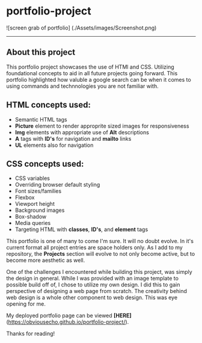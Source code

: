 # portfolio-project

![screen grab of portfolio]
(./Assets/images/Screenshot.png)

---


## About this project

This portfolio project showcases the use of HTMl and CSS.  Utilizing foundational concepts to aid in all future projects going forward.  This portfolio highlighted how valuble a google search can be when it comes to using commands and technnologies you are not familiar with.

## HTML concepts used:

* Semantic HTML tags
* **Picture** element to render approprite sized images for responsiveness
* **Img** elements with appropriate use of **Alt** descriptions
* **A** tags with **ID's** for navigation and **mailto** links
* **UL** elements also for navigation

## CSS concepts used:

* CSS variables
* Overriding browser default styling
* Font sizes/families
* Flexbox
* Viewport height
* Background images
* Box-shadow
* Media queries
* Targeting HTML with **classes**, **ID's**, and **element** tags

This portfolio is one of many to come I'm sure.  It will no doubt evolve.  In it's current format all project entries are space holders only.  As I add to my repository, the **Projects** section will evolve to not only become active, but to become more aesthetic as well.

One of the challenges I encountered while building this project, was simply the design in general.  While I was provided with an image template to possible build off of, I chose to utilize my own design.  I did this to gain perspective of designing a web page from scratch.  The creativity behind web design is a whole other component to web design.  This was eye opening for me.

My deployed portfolio page can be viewed **[HERE]**(https://obviousecho.github.io/portfolio-project/).

Thanks for reading!
